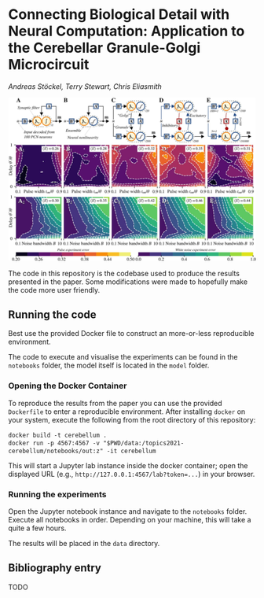 # Connecting Biological Detail with Neural Computation: Application to the Cerebellar Granule-Golgi Microcircuit

*Andreas Stöckel, Terry Stewart, Chris Eliasmith*

![Header image showing some diagrams from the Paper](images/header.jpg)

The code in this repository is the codebase used to produce the results presented in the paper.
Some modifications were made to hopefully make the code more user friendly.

## Running the code

Best use the provided Docker file to construct an more-or-less reproducible environment.

The code to execute and visualise the experiments can be found in the `notebooks` folder, the model itself is located in the `model` folder.

### Opening the Docker Container

To reproduce the results from the paper you can use the provided `Dockerfile` to enter a reproducible environment.
After installing `docker` on your system, execute the following from the root directory of this repository:
```
docker build -t cerebellum .
docker run -p 4567:4567 -v "$PWD/data:/topics2021-cerebellum/notebooks/out:z" -it cerebellum
```
This will start a Jupyter lab instance inside the docker container; open the displayed URL (e.g., `http://127.0.0.1:4567/lab?token=...`) in your browser.

### Running the experiments

Open the Jupyter notebook instance and navigate to the `notebooks` folder.
Execute all notebooks in order. Depending on your machine, this will take a quite a few hours.

The results will be placed in the `data` directory.

## Bibliography entry

TODO
